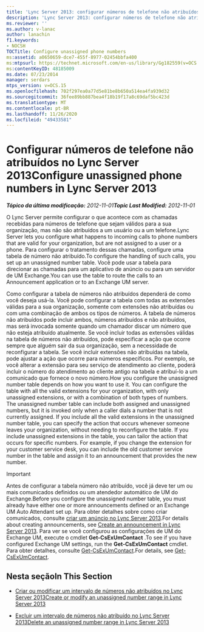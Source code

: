 ```yaml
---
title: 'Lync Server 2013: configurar números de telefone não atribuídos'
description: 'Lync Server 2013: configurar números de telefone não atribuídos.'
ms.reviewer: ''
ms.author: v-lanac
author: lanachin
f1.keywords:
- NOCSH
TOCTitle: Configure unassigned phone numbers
ms:assetid: a0650659-dce7-455f-8977-02454bbfa400
ms:mtpsurl: https://technet.microsoft.com/en-us/library/Gg182559(v=OCS.15)
ms:contentKeyID: 48185009
ms.date: 07/23/2014
manager: serdars
mtps_version: v=OCS.15
ms.openlocfilehash: 702f297ea0a77d5e81be8b650a514ea4fa939d32
ms.sourcegitcommit: 36fee89bb887bea4f18b19f17a8c69daf5bc423d
ms.translationtype: MT
ms.contentlocale: pt-BR
ms.lasthandoff: 11/26/2020
ms.locfileid: "49433581"
---
```

# <a name="configure-unassigned-phone-numbers-in-lync-server-2013"></a><span data-ttu-id="93206-103">Configurar números de telefone não atribuídos no Lync Server 2013</span><span class="sxs-lookup"><span data-stu-id="93206-103">Configure unassigned phone numbers in Lync Server 2013</span></span>

<div data-xmlns="http://www.w3.org/1999/xhtml">

<div class="topic" data-xmlns="http://www.w3.org/1999/xhtml" data-msxsl="urn:schemas-microsoft-com:xslt" data-cs="https://msdn.microsoft.com/">

<div data-asp="https://msdn2.microsoft.com/asp">



</div>

<div id="mainSection">

<div id="mainBody"><span data-ttu-id="93206-104">

<span> </span></span><span class="sxs-lookup"><span data-stu-id="93206-104">

<span> </span></span></span>

<span data-ttu-id="93206-105">_**Tópico da última modificação:** 2012-11-01_</span><span class="sxs-lookup"><span data-stu-id="93206-105">_**Topic Last Modified:** 2012-11-01_</span></span>

<span data-ttu-id="93206-106">O Lync Server permite configurar o que acontece com as chamadas recebidas para números de telefone que sejam válidos para a sua organização, mas não são atribuídos a um usuário ou a um telefone.</span><span class="sxs-lookup"><span data-stu-id="93206-106">Lync Server lets you configure what happens to incoming calls to phone numbers that are valid for your organization, but are not assigned to a user or a phone.</span></span> <span data-ttu-id="93206-107">Para configurar o tratamento dessas chamadas, configure uma tabela de número não atribuído.</span><span class="sxs-lookup"><span data-stu-id="93206-107">To configure the handling of such calls, you set up an unassigned number table.</span></span> <span data-ttu-id="93206-108">Você pode usar a tabela para direcionar as chamadas para um aplicativo de anúncio ou para um servidor de UM Exchange.</span><span class="sxs-lookup"><span data-stu-id="93206-108">You can use the table to route the calls to an Announcement application or to an Exchange UM server.</span></span>

<span data-ttu-id="93206-p102">Como configurar a tabela de números não atribuídos dependerá de como você deseja usá-la. Você pode configurar a tabela com todas as extensões válidas para a sua organização, somente com extensões não atribuídas ou com uma combinação de ambos os tipos de números. A tabela de números não atribuídos pode incluir ambos, números atribuídos e não atribuídos, mas será invocada somente quando um chamador discar um número que não esteja atribuído atualmente. Se você incluir todas as extensões válidas na tabela de números não atribuídos, pode especificar a ação que ocorre sempre que alguém sair da sua organização, sem a necessidade de reconfigurar a tabela. Se você incluir extensões não atribuídas na tabela, pode ajustar a ação que ocorre para números específicos. Por exemplo, se você alterar a extensão para seu serviço de atendimento ao cliente, poderá incluir o número do atendimento ao cliente antigo na tabela e atribuí-lo a um comunicado que fornece o novo número.</span><span class="sxs-lookup"><span data-stu-id="93206-p102">How you configure the unassigned number table depends on how you want to use it. You can configure the table with all the valid extensions for your organization, with only unassigned extensions, or with a combination of both types of numbers. The unassigned number table can include both assigned and unassigned numbers, but it is invoked only when a caller dials a number that is not currently assigned. If you include all the valid extensions in the unassigned number table, you can specify the action that occurs whenever someone leaves your organization, without needing to reconfigure the table. If you include unassigned extensions in the table, you can tailor the action that occurs for specific numbers. For example, if you change the extension for your customer service desk, you can include the old customer service number in the table and assign it to an announcement that provides the new number.</span></span>

<div>


> [!IMPORTANT]  
> <span data-ttu-id="93206-115">Antes de configurar a tabela número não atribuído, você já deve ter um ou mais comunicados definidos ou um atendedor automático de UM do Exchange.</span><span class="sxs-lookup"><span data-stu-id="93206-115">Before you configure the unassigned number table, you must already have either one or more announcements defined or an Exchange UM Auto Attendant set up.</span></span> <span data-ttu-id="93206-116">Para obter detalhes sobre como criar comunicados, consulte <A href="lync-server-2013-create-an-announcement.md">criar um anúncio no Lync Server 2013</A>.</span><span class="sxs-lookup"><span data-stu-id="93206-116">For details about creating announcements, see <A href="lync-server-2013-create-an-announcement.md">Create an announcement in Lync Server 2013</A>.</span></span> <span data-ttu-id="93206-117">Para ver se você configurou as configurações de UM do Exchange UM, execute o cmdlet <STRONG>Get-CsExUmContact</STRONG> .</span><span class="sxs-lookup"><span data-stu-id="93206-117">To see if you have configured Exchange UM settings, run the <STRONG>Get-CsExUmContact</STRONG> cmdlet.</span></span> <span data-ttu-id="93206-118">Para obter detalhes, consulte <A href="https://docs.microsoft.com/powershell/module/skype/Get-CsExUmContact">Get-CsExUmContact</A>.</span><span class="sxs-lookup"><span data-stu-id="93206-118">For details, see <A href="https://docs.microsoft.com/powershell/module/skype/Get-CsExUmContact">Get-CsExUmContact</A>.</span></span>



</div>

<div>

## <a name="in-this-section"></a><span data-ttu-id="93206-119">Nesta seção</span><span class="sxs-lookup"><span data-stu-id="93206-119">In This Section</span></span>

  - [<span data-ttu-id="93206-120">Criar ou modificar um intervalo de números não atribuídos no Lync Server 2013</span><span class="sxs-lookup"><span data-stu-id="93206-120">Create or modify an unassigned number range in Lync Server 2013</span></span>](lync-server-2013-create-or-modify-an-unassigned-number-range.md)

  - [<span data-ttu-id="93206-121">Excluir um intervalo de números não atribuído no Lync Server 2013</span><span class="sxs-lookup"><span data-stu-id="93206-121">Delete an unassigned number range in Lync Server 2013</span></span>](lync-server-2013-delete-an-unassigned-number-range.md)

<span data-ttu-id="93206-122"></div>

</div>

<span> </span>

</div>

</div>

</span><span class="sxs-lookup"><span data-stu-id="93206-122"></div>

</div>

<span> </span>

</div>

</div>

</span></span></div>

